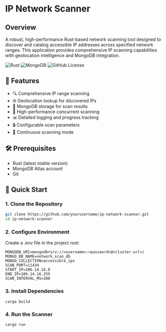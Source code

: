 # IP Network Scanner

## Overview

A robust, high-performance Rust-based network scanning tool designed to discover and catalog accessible IP addresses across specified network ranges. This application provides comprehensive IP scanning capabilities with geolocation intelligence and MongoDB integration.

![Rust](https://img.shields.io/badge/Rust-000000?style=for-the-badge&logo=rust&logoColor=white)
![MongoDB](https://img.shields.io/badge/MongoDB-4EA94B?style=for-the-badge&logo=mongodb&logoColor=white)
![GitHub License](https://img.shields.io/github/license/yourusername/ip-network-scanner)

## 🌟 Features

- 🔍 Comprehensive IP range scanning
- 🌐 Geolocation lookup for discovered IPs
- 💾 MongoDB storage for scan results
- 🚀 High-performance concurrent scanning
- 📊 Detailed logging and progress tracking
- 🔒 Configurable scan parameters
- 🔄 Continuous scanning mode

## 🛠 Prerequisites

- Rust (latest stable version)
- MongoDB Atlas account
- Git

## 🚀 Quick Start

### 1. Clone the Repository
```bash
git clone https://github.com/yourusername/ip-network-scanner.git
cd ip-network-scanner
```

### 2. Configure Environment

Create a .env file in the project root:

```
MONGODB_URI=mongodb+srv://<username>:<password>@<cluster-url>/
MONGO_DB_NAME=network_scan_db
MONGO_COLLECTION=accessible_ips
SCAN_PORT=11434
START_IP=106.14.16.0
END_IP=106.14.16.255
SCAN_INTERVAL_MS=200
```

### 3. Install Dependencies
```
cargo build
```

### 4. Run the Scanner
```
cargo run
```

